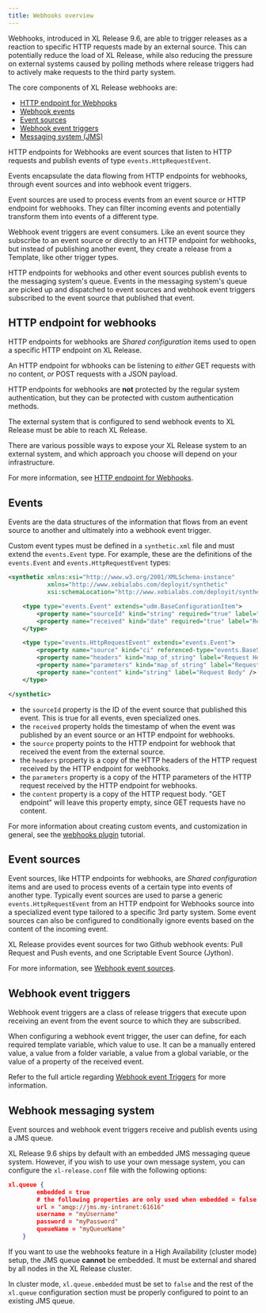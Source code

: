 ```yaml
---
title: Webhooks overview
---
```


Webhooks, introduced in XL Release 9.6, are able to trigger releases as a reaction to specific HTTP requests made by an external source. This can potentially reduce the load of XL Release, while also reducing the pressure on external systems caused by polling methods where release triggers had to actively make requests to the third party system.

The core components of XL Release webhooks are:

* [HTTP endpoint for Webhooks](/xl-release/webhooks/http-endpoint-for-webhooks.html)
* [Webhook events](#events)
* [Event sources](/xl-release/webhooks/webhook-event-source.html)
* [Webhook event triggers](/xl-release/webhooks/webhook-event-triggers.html)
* [Messaging system (JMS)](#webhook-messaging-system)

HTTP endpoints for Webhooks are event sources that listen to HTTP requests and publish events of type `events.HttpRequestEvent`.

Events encapsulate the data flowing from HTTP endpoints for webhooks, through event sources and into webhook event triggers.

Event sources are used to process events from an event source or HTTP endpoint for webhooks. They can filter incoming events and potentially transform them into events of a different type.

Webhook event triggers are event consumers. Like an event source they subscribe to an event source or directly to an HTTP endpoint for webhooks, but instead of publishing another event, they create a release from a Template, like other trigger types.

HTTP endpoints for webhooks and other event sources publish events to the messaging system's queue. Events in the messaging system's queue are picked up and dispatched to event sources and webhook event triggers subscribed to the event source that published that event.

## HTTP endpoint for webhooks

HTTP endpoints for webhooks are *Shared configuration* items used to open a specific HTTP endpoint on XL Release.

An HTTP endpoint for wbhooks can be listening to *either* GET requests with no content, *or* POST requests with a JSON payload.

HTTP endpoints for webhooks are **not** protected by the regular system authentication, but they can be protected with custom authentication methods.

The external system that is configured to send webhook events to XL Release must be able to reach XL Release.

There are various possible ways to expose your XL Release system to an external system, and which approach you choose will depend on your infrastructure.

For more information, see [HTTP endpoint for Webhooks](/xl-release/how-to/http-endpoint-for-webhooks.html).

## Events

Events are the data structures of the information that flows from an event source to another and ultimately into a webhook event trigger.

Custom event types must be defined in a `synthetic.xml` file and must extend the `events.Event` type. For example, these are the definitions of the `events.Event` and `events.HttpRequestEvent` types:

```xml
<synthetic xmlns:xsi="http://www.w3.org/2001/XMLSchema-instance"
           xmlns="http://www.xebialabs.com/deployit/synthetic"
           xsi:schemaLocation="http://www.xebialabs.com/deployit/synthetic synthetic.xsd">

    <type type="events.Event" extends="udm.BaseConfigurationItem">
        <property name="sourceId" kind="string" required="true" label="Event Source" />
        <property name="received" kind="date" required="true" label="Received Timestamp" />
    </type>

    <type type="events.HttpRequestEvent" extends="events.Event">
        <property name="source" kind="ci" referenced-type="events.BaseSource" required="true" />
        <property name="headers" kind="map_of_string" label="Request Headers" />
        <property name="parameters" kind="map_of_string" label="Request Parameters" />
        <property name="content" kind="string" label="Request Body" />
    </type>

</synthetic>
```

* the `sourceId` property is the ID of the event source that published this event. This is true for all events, even specialized ones.
* the `received` property holds the timestamp of when the event was published by an event source or an HTTP endpoint for webhooks.
* the `source` property points to the HTTP endpoint for webhook that received the event from the external source.
* the `headers` property is a copy of the HTTP headers of the HTTP request received by the HTTP endpoint for webhooks.
* the `parameters` property is a copy of the HTTP parameters of the HTTP request received by the HTTP endpoint for webhooks.
* the `content` property is a copy of the HTTP request body. "GET endpoint" will leave this property empty, since GET requests have no content.

For more information about creating custom events, and customization in general, see the [webhooks plugin](/xl-release/how-to/webhook-plugins.html) tutorial.

## Event sources

Event sources, like HTTP endpoints for webhooks, are *Shared configuration* items and are used to process events of a certain type into events of another type.
Typically event sources are used to parse a generic `events.HttpRequestEvent` from an HTTP endpoint for Webhooks source into a specialized event type tailored to a specific 3rd party system.
Some event sources can also be configured to conditionally ignore events based on the content of the incoming event.

XL Release provides event sources for two Github webhook events: Pull Request and Push events, and one Scriptable Event Source (Jython).

For more information, see [Webhook event sources](/xl-release/how-to/webhook-event-source.html).

## Webhook event triggers

Webhook event triggers are a class of release triggers that execute upon receiving an event from the event source to which they are subscribed.

When configuring a webhook event trigger, the user can define, for each required template variable, which value to use. It can be a manually entered value, a value from a folder variable, a value from a global variable, or the value of a property of the received event.

Refer to the full article regarding [Webhook event Triggers](/xl-release/how-to/webhook-event-trigger.html) for more information.

## Webhook messaging system

Event sources and webhook event triggers receive and publish events using a JMS queue.

XL Release 9.6 ships by default with an embedded JMS messaging queue system. However, if you wish to use your own message system, you can configure the `xl-release.conf` file with the following options:
```json
xl.queue {
        embedded = true
        # the following properties are only used when embedded = false
        url = "amqp://jms.my-intranet:61616"
        username = "myUsername"
        password = "myPassword"
        queueName = "myQueueName"
    }
```

If you want to use the webhooks feature in a High Availability (cluster mode) setup, the JMS queue **cannot** be embedded. It must be external and shared by all nodes in the XL Release cluster.

In cluster mode, `xl.queue.embedded` must be set to `false` and the rest of the `xl.queue` configuration section must be properly configured to point to an existing JMS queue.

